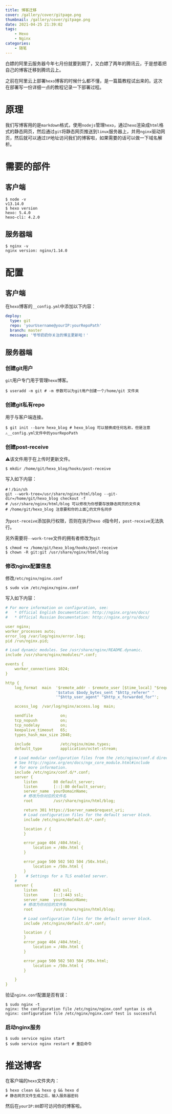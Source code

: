 ```yaml
---
title: 博客迁移
cover: /gallery/cover/gitpage.png
thumbnail: /gallery/cover/gitpage.png
date: 2021-04-25 21:39:02
tags:
	- Hexo
	- Nginx
categories:
	- 随笔
---
```


白嫖的阿里云服务器今年七月份就要到期了，又白嫖了两年的腾讯云，于是想着把自己的博客迁移到腾讯云上。

之前在阿里云上部署`hexo`博客的时候什么都不懂，是一篇篇教程试出来的。这次在部署写一份详细一点的教程记录一下部署过程。

<!--more-->

# 原理

我们写博客用的是`markdown`格式，使用`nodejs`管理`hexo`，通过`hexo`渲染成`html`格式的静态网页，然后通过`git`将静态网页推送到`linux`服务器上，并用`nginx`驱动网页，然后就可以通过`IP`地址访问我们的博客啦，如果需要的话可以做一下域名解析。

# 需要的部件

## 客户端

~~~shell
$ node -v
v13.14.0
$ hexo version
hexo: 5.4.0
hexo-cli: 4.2.0
~~~

## 服务器端

~~~shell
$ nginx -v
nginx version: nginx/1.14.0
~~~

# 配置

## 客户端

在`hexo`博客的`__config.yml`中添加以下内容：

~~~yaml
deploy:
  type: git
  repo: 'yourUsername@yourIP:yourRepoPath'
  branch: master
  message: '爷爷奶奶你关注的博主更新啦！'
~~~

## 服务器端

### 创建git用户

`git`用户专门用于管理`hexo`博客。

~~~shell
$ useradd -m git # -m 参数可以为git用户创建一个/home/git 文件夹
~~~

### 创建git私有repo

用于与客户端连接。

~~~shell
$ git init --bare hexo_blog # hexo_blog 可以替换成任何名称，但是注意⚠️__config.yml文件中的yourRepoPath
~~~

### 创建post-receive

⚠️该文件用于在上传时更新文件。

~~~shell
$ mkdir /home/git/hexo_blog/hooks/post-receive
~~~

写入如下内容：

~~~shell
#！/bin/sh
git --work-tree=/usr/share/nginx/html/blog --git-dir=/home/git/hexo_blog checkout -f
# /usr/share/nginx/html/blog 可以修改为你想要存放静态网页的文件夹
# /home/git/hexo_blog 注意要和你的上面👆的文件名同步
~~~

为`post-receive`添加执行权限，否则在执行`hexo d`指令时，`post-receive`无法执行。

另外需要将`--work-tree`文件的拥有者修改为`git`

~~~shell
$ chmod +x /home/git/hexo_blog/hooks/post-receive
$ chown -R git:git /usr/share/nginx/html/blog 
~~~

### 修改nginx配置信息

修改`/etc/nginx/nginx.conf`

~~~shell
$ sudo vim /etc/nginx/nginx.conf
~~~

写入如下内容：

~~~yaml
# For more information on configuration, see:
#   * Official English Documentation: http://nginx.org/en/docs/
#   * Official Russian Documentation: http://nginx.org/ru/docs/

user nginx;
worker_processes auto;
error_log /var/log/nginx/error.log;
pid /run/nginx.pid;

# Load dynamic modules. See /usr/share/nginx/README.dynamic.
include /usr/share/nginx/modules/*.conf;

events {
    worker_connections 1024;
}

http {
    log_format  main  '$remote_addr - $remote_user [$time_local] "$request" '
                      '$status $body_bytes_sent "$http_referer" '
                      '"$http_user_agent" "$http_x_forwarded_for"';

    access_log  /var/log/nginx/access.log  main;

    sendfile            on;
    tcp_nopush          on;
    tcp_nodelay         on;
    keepalive_timeout   65;
    types_hash_max_size 2048;

    include             /etc/nginx/mime.types;
    default_type        application/octet-stream;

    # Load modular configuration files from the /etc/nginx/conf.d directory.
    # See http://nginx.org/en/docs/ngx_core_module.html#include
    # for more information.
    include /etc/nginx/conf.d/*.conf;
    server {
        listen       80 default_server;
        listen       [::]:80 default_server;
        server_name  yourDomainName;
        # 修改为你对应的文件名
        root         /usr/share/nginx/html/blog;

        return 301 https://$server_name$request_uri;
        # Load configuration files for the default server block.
        include /etc/nginx/default.d/*.conf;

        location / {
        }

        error_page 404 /404.html;
            location = /40x.html {
        }

        error_page 500 502 503 504 /50x.html;
            location = /50x.html {
        }
    }    # Settings for a TLS enabled server.
    #
    server {
        listen       443 ssl;
        listen       [::]:443 ssl;
        server_name  yourDomainName;
        # 修改为你对应的文件名
        root         /usr/share/nginx/html/blog;

        # Load configuration files for the default server block.
        include /etc/nginx/default.d/*.conf;

        location / {
        }
        error_page 404 /404.html;
            location = /40x.html {
        }

        error_page 500 502 503 504 /50x.html;
            location = /50x.html {
        }

    }
}
~~~

验证`nginx.conf`配置是否有误：

~~~shell
$ sudo nginx -t
nginx: the configuration file /etc/nginx/nginx.conf syntax is ok
nginx: configuration file /etc/nginx/nginx.conf test is successful
~~~

### 启动nginx服务

~~~shell
$ sudo service nginx start
$ sudo service nginx restart # 重启命令
~~~

# 推送博客

在客户端的`hexo`文件夹内：

~~~shell
$ hexo clean && hexo g && hexo d
# 静态网页文件生成之后，输入服务器密码
~~~

然后在`yourIP:80`即可访问你的博客啦。